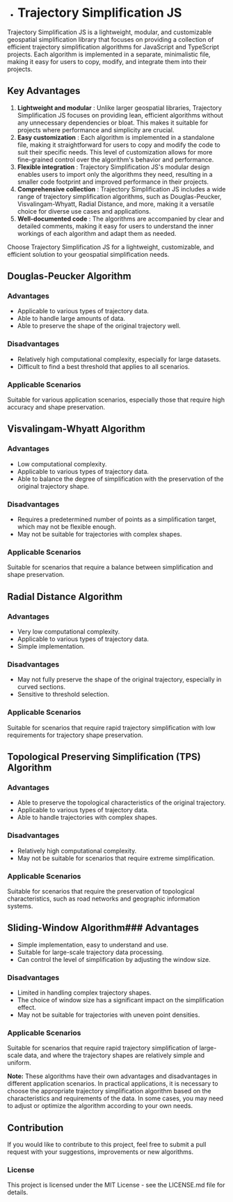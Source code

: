- # Trajectory Simplification JS

Trajectory Simplification JS is a lightweight, modular, and customizable geospatial simplification library that focuses on providing a collection of efficient trajectory simplification algorithms for JavaScript and TypeScript projects. Each algorithm is implemented in a separate, minimalistic file, making it easy for users to copy, modify, and integrate them into their projects.
## Key Advantages 
1. **Lightweight and modular** : Unlike larger geospatial libraries, Trajectory Simplification JS focuses on providing lean, efficient algorithms without any unnecessary dependencies or bloat. This makes it suitable for projects where performance and simplicity are crucial. 
2. **Easy customization** : Each algorithm is implemented in a standalone file, making it straightforward for users to copy and modify the code to suit their specific needs. This level of customization allows for more fine-grained control over the algorithm's behavior and performance. 
3. **Flexible integration** : Trajectory Simplification JS's modular design enables users to import only the algorithms they need, resulting in a smaller code footprint and improved performance in their projects. 
4. **Comprehensive collection** : Trajectory Simplification JS includes a wide range of trajectory simplification algorithms, such as Douglas-Peucker, Visvalingam-Whyatt, Radial Distance, and more, making it a versatile choice for diverse use cases and applications. 
5. **Well-documented code** : The algorithms are accompanied by clear and detailed comments, making it easy for users to understand the inner workings of each algorithm and adapt them as needed.

Choose Trajectory Simplification JS for a lightweight, customizable, and efficient solution to your geospatial simplification needs.

## Douglas-Peucker Algorithm
### Advantages
- Applicable to various types of trajectory data.
- Able to handle large amounts of data.
- Able to preserve the shape of the original trajectory well.
### Disadvantages
- Relatively high computational complexity, especially for large datasets.
- Difficult to find a best threshold that applies to all scenarios.
### Applicable Scenarios

Suitable for various application scenarios, especially those that require high accuracy and shape preservation.
## Visvalingam-Whyatt Algorithm
### Advantages
- Low computational complexity.
- Applicable to various types of trajectory data.
- Able to balance the degree of simplification with the preservation of the original trajectory shape.
### Disadvantages
- Requires a predetermined number of points as a simplification target, which may not be flexible enough.
- May not be suitable for trajectories with complex shapes.
### Applicable Scenarios

Suitable for scenarios that require a balance between simplification and shape preservation.
## Radial Distance Algorithm
### Advantages
- Very low computational complexity.
- Applicable to various types of trajectory data.
- Simple implementation.
### Disadvantages
- May not fully preserve the shape of the original trajectory, especially in curved sections.
- Sensitive to threshold selection.
### Applicable Scenarios

Suitable for scenarios that require rapid trajectory simplification with low requirements for trajectory shape preservation.
## Topological Preserving Simplification (TPS) Algorithm
### Advantages
- Able to preserve the topological characteristics of the original trajectory.
- Applicable to various types of trajectory data.
- Able to handle trajectories with complex shapes.
### Disadvantages
- Relatively high computational complexity.
- May not be suitable for scenarios that require extreme simplification.
### Applicable Scenarios

Suitable for scenarios that require the preservation of topological characteristics, such as road networks and geographic information systems.

## Sliding-Window Algorithm### Advantages
- Simple implementation, easy to understand and use.
- Suitable for large-scale trajectory data processing.
- Can control the level of simplification by adjusting the window size.

### Disadvantages
- Limited in handling complex trajectory shapes.
- The choice of window size has a significant impact on the simplification effect.
- May not be suitable for trajectories with uneven point densities.

### Applicable Scenarios
Suitable for scenarios that require rapid trajectory simplification of large-scale data, and where the trajectory shapes are relatively simple and uniform.

**Note:**  These algorithms have their own advantages and disadvantages in different application scenarios. In practical applications, it is necessary to choose the appropriate trajectory simplification algorithm based on the characteristics and requirements of the data. In some cases, you may need to adjust or optimize the algorithm according to your own needs.
## Contribution

If you would like to contribute to this project, feel free to submit a pull request with your suggestions, improvements or new algorithms.

### License
This project is licensed under the MIT License - see the LICENSE.md file for details.
